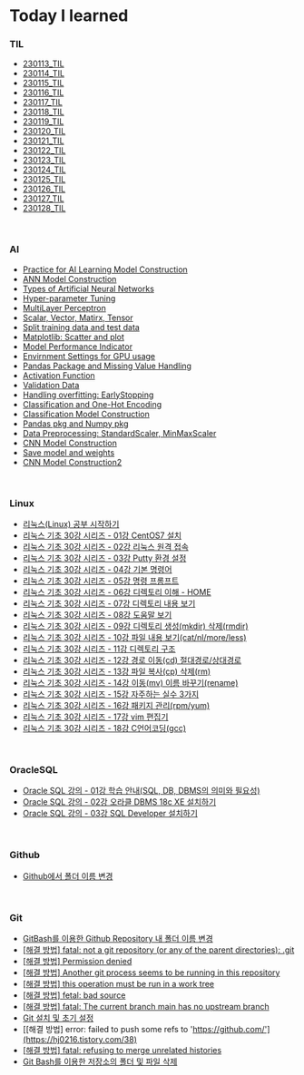 # Today I learned

### TIL
- [230113_TIL](https://hj0216.tistory.com/2)  
- [230114_TIL](https://hj0216.tistory.com/4)
- [230115_TIL](https://hj0216.tistory.com/8)
- [230116_TIL](https://hj0216.tistory.com/14)
- [230117_TIL](https://hj0216.tistory.com/19)
- [230118_TIL](https://hj0216.tistory.com/22)
- [230119_TIL](https://hj0216.tistory.com/25)
- [230120_TIL](https://hj0216.tistory.com/27)
- [230121_TIL](https://hj0216.tistory.com/35)
- [230122_TIL](https://hj0216.tistory.com/37)
- [230123_TIL](https://hj0216.tistory.com/46)
- [230124_TIL](https://hj0216.tistory.com/55)
- [230125_TIL](https://hj0216.tistory.com/64)
- [230126_TIL](https://hj0216.tistory.com/66)
- [230127_TIL](https://hj0216.tistory.com/71)
- [230128_TIL](https://hj0216.tistory.com/73)


<br/>


### AI
- [Practice for AI Learning Model Construction](https://hj0216.tistory.com/3)
- [ANN Model Construction](https://hj0216.tistory.com/5)
- [Types of Artificial Neural Networks](https://hj0216.tistory.com/9)
- [Hyper-parameter Tuning](https://hj0216.tistory.com/28)
- [MultiLayer Perceptron](https://hj0216.tistory.com/29)
- [Scalar, Vector, Matirx, Tensor](https://hj0216.tistory.com/30)
- [Split training data and test data](https://hj0216.tistory.com/31)
- [Matplotlib: Scatter and plot](https://hj0216.tistory.com/32)
- [Model Performance Indicator](https://hj0216.tistory.com/33)
- [Envirnment Settings for GPU usage](https://hj0216.tistory.com/34)
- [Pandas Package and Missing Value Handling](https://hj0216.tistory.com/36)
- [Activation Function](https://hj0216.tistory.com/42)
- [Validation Data](https://hj0216.tistory.com/43)
- [Handling overfitting: EarlyStopping](https://hj0216.tistory.com/44)
- [Classification and One-Hot Encoding](https://hj0216.tistory.com/45)
- [Classification Model Construction](https://hj0216.tistory.com/48)
- [Pandas pkg and Numpy pkg](https://hj0216.tistory.com/47)
- [Data Preprocessing: StandardScaler, MinMaxScaler](https://hj0216.tistory.com/54)
- [CNN Model Construction](https://hj0216.tistory.com/56)
- [Save model and weights](https://hj0216.tistory.com/57)
- [CNN Model Construction2](https://hj0216.tistory.com/67)


<br/>

### Linux
- [리눅스(Linux) 공부 시작하기](https://hj0216.tistory.com/6)
- [리눅스 기초 30강 시리즈 - 01강 CentOS7 설치](https://hj0216.tistory.com/7)
- [리눅스 기초 30강 시리즈 - 02강 리눅스 원격 접속](https://hj0216.tistory.com/17)
- [리눅스 기초 30강 시리즈 - 03강 Putty 환경 설정](https://hj0216.tistory.com/20)
- [리눅스 기초 30강 시리즈 - 04강 기본 명령어](https://hj0216.tistory.com/21)
- [리눅스 기초 30강 시리즈 - 05강 명령 프롬프트](https://hj0216.tistory.com/26)
- [리눅스 기초 30강 시리즈 - 06강 디렉토리 이해 - HOME](https://hj0216.tistory.com/49)
- [리눅스 기초 30강 시리즈 - 07강 디렉토리 내용 보기](https://hj0216.tistory.com/50)
- [리눅스 기초 30강 시리즈 - 08강 도움말 보기](https://hj0216.tistory.com/51)
- [리눅스 기초 30강 시리즈 - 09강 디렉토리 생성(mkdir) 삭제(rmdir)](https://hj0216.tistory.com/52)
- [리눅스 기초 30강 시리즈 - 10강 파일 내용 보기(cat/nl/more/less)](https://hj0216.tistory.com/53)
- [리눅스 기초 30강 시리즈 - 11강 디렉토리 구조](https://hj0216.tistory.com/59)
- [리눅스 기초 30강 시리즈 - 12강 경로 이동(cd) 절대경로/상대경로](https://hj0216.tistory.com/60)
- [리눅스 기초 30강 시리즈 - 13강 파일 복사(cp) 삭제(rm)](https://hj0216.tistory.com/61)
- [리눅스 기초 30강 시리즈 - 14강 이동(mv) 이름 바꾸기(rename)](https://hj0216.tistory.com/62)
- [리눅스 기초 30강 시리즈 - 15강 자주하는 실수 3가지](https://hj0216.tistory.com/63)
- [리눅스 기초 30강 시리즈 - 16강 패키지 관리(rpm/yum)](https://hj0216.tistory.com/68)
- [리눅스 기초 30강 시리즈 - 17강 vim 편집기](https://hj0216.tistory.com/69)
- [리눅스 기초 30강 시리즈 - 18강 C언어코딩(gcc)](https://hj0216.tistory.com/70)



<br/>

### OracleSQL
- [Oracle SQL 강의 - 01강 학습 안내(SQL, DB, DBMS의 의미와 필요성)](https://hj0216.tistory.com/18)
- [Oracle SQL 강의 - 02강 오라클 DBMS 18c XE 설치하기](https://hj0216.tistory.com/58)
- [Oracle SQL 강의 - 03강 SQL Developer 설치하기](https://hj0216.tistory.com/65)



<br/>

### Github
- [Github에서 폴더 이름 변경](https://hj0216.tistory.com/10)


<br/>

### Git
- [GitBash를 이용한 Github Repository 내 폴더 이름 변경](https://hj0216.tistory.com/11)
- [[해결 방법] fatal: not a git repository (or any of the parent directories): .git](https://hj0216.tistory.com/12)
- [[해결 방법] Permission denied](https://hj0216.tistory.com/13)
- [[해결 방법] Another git process seems to be running in this repository](https://hj0216.tistory.com/15)
- [[해결 방법] this operation must be run in a work tree](https://hj0216.tistory.com/16)
- [[해결 방법] fetal: bad source](https://hj0216.tistory.com/23)
- [[해결 방법] fatal: The current branch main has no upstream branch](https://hj0216.tistory.com/24)
- [Git 설치 및 초기 설정](https://hj0216.tistory.com/39)
- [[해결 방법] error: failed to push some refs to 'https://github.com/'](https://hj0216.tistory.com/38)
- [[해결 방법] fatal: refusing to merge unrelated histories](https://hj0216.tistory.com/40)
- [Git Bash를 이용한 저장소의 폴더 및 파일 삭제](https://hj0216.tistory.com/41)
